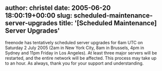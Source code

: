 author: christel
date: 2005-06-20 18:00:19+00:00
slug: scheduled-maintenance-server-upgrades
title: '[Scheduled Maintenance] Server Upgrades'
---
freenode      has tentatively scheduled server upgrades for 6am UTC on Saturday 2 July   2005 (2am in New York City, 8am in Brussels, 4pm in Sydney and 11pm Friday in   Los Angeles). At least three major servers will be restarted, and the   entire network will be affected. This process may take up to an hour. As   always, thank you for your support and understanding.
